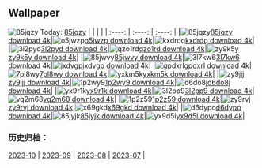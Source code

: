 ## Wallpaper
![85jqzy](https://w.wallhaven.cc/full/85/wallhaven-85jqzy.jpg) Today: [85jqzy](https://th.wallhaven.cc/small/85/85jqzy.jpg)
|      |      |      |
| :----: | :----: | :----: |
|![85jqzy](https://th.wallhaven.cc/small/85/85jqzy.jpg)[85jqzy download 4k](https://wallhaven.cc/w/85jqzy)|![o5jwzp](https://th.wallhaven.cc/small/o5/o5jwzp.jpg)[o5jwzp download 4k](https://wallhaven.cc/w/o5jwzp)|![kxdrdq](https://th.wallhaven.cc/small/kx/kxdrdq.jpg)[kxdrdq download 4k](https://wallhaven.cc/w/kxdrdq)|
|![3l2pyd](https://th.wallhaven.cc/small/3l/3l2pyd.jpg)[3l2pyd download 4k](https://wallhaven.cc/w/3l2pyd)|![qzo1rd](https://th.wallhaven.cc/small/qz/qzo1rd.jpg)[qzo1rd download 4k](https://wallhaven.cc/w/qzo1rd)|![zy9k5y](https://th.wallhaven.cc/small/zy/zy9k5y.jpg)[zy9k5y download 4k](https://wallhaven.cc/w/zy9k5y)|
|![85jwvy](https://th.wallhaven.cc/small/85/85jwvy.jpg)[85jwvy download 4k](https://wallhaven.cc/w/85jwvy)|![3l7kw6](https://th.wallhaven.cc/small/3l/3l7kw6.jpg)[3l7kw6 download 4k](https://wallhaven.cc/w/3l7kw6)|![jxdvgp](https://th.wallhaven.cc/small/jx/jxdvgp.jpg)[jxdvgp download 4k](https://wallhaven.cc/w/jxdvgp)|
|![gpdxrl](https://th.wallhaven.cc/small/gp/gpdxrl.jpg)[gpdxrl download 4k](https://wallhaven.cc/w/gpdxrl)|![7pl8wy](https://th.wallhaven.cc/small/7p/7pl8wy.jpg)[7pl8wy download 4k](https://wallhaven.cc/w/7pl8wy)|![yxkm5k](https://th.wallhaven.cc/small/yx/yxkm5k.jpg)[yxkm5k download 4k](https://wallhaven.cc/w/yxkm5k)|
|![zy9jjj](https://th.wallhaven.cc/small/zy/zy9jjj.jpg)[zy9jjj download 4k](https://wallhaven.cc/w/zy9jjj)|![1p2wy9](https://th.wallhaven.cc/small/1p/1p2wy9.jpg)[1p2wy9 download 4k](https://wallhaven.cc/w/1p2wy9)|![d6do8j](https://th.wallhaven.cc/small/d6/d6do8j.jpg)[d6do8j download 4k](https://wallhaven.cc/w/d6do8j)|
|![yx9r1k](https://th.wallhaven.cc/small/yx/yx9r1k.jpg)[yx9r1k download 4k](https://wallhaven.cc/w/yx9r1k)|![3l2pp9](https://th.wallhaven.cc/small/3l/3l2pp9.jpg)[3l2pp9 download 4k](https://wallhaven.cc/w/3l2pp9)|![vq2m68](https://th.wallhaven.cc/small/vq/vq2m68.jpg)[vq2m68 download 4k](https://wallhaven.cc/w/vq2m68)|
|![1p2z59](https://th.wallhaven.cc/small/1p/1p2z59.jpg)[1p2z59 download 4k](https://wallhaven.cc/w/1p2z59)|![zy9rvj](https://th.wallhaven.cc/small/zy/zy9rvj.jpg)[zy9rvj download 4k](https://wallhaven.cc/w/zy9rvj)|![x69gkd](https://th.wallhaven.cc/small/x6/x69gkd.jpg)[x69gkd download 4k](https://wallhaven.cc/w/x69gkd)|
|![d6dypo](https://th.wallhaven.cc/small/d6/d6dypo.jpg)[d6dypo download 4k](https://wallhaven.cc/w/d6dypo)|![85jyjk](https://th.wallhaven.cc/small/85/85jyjk.jpg)[85jyjk download 4k](https://wallhaven.cc/w/85jyjk)|![yx9d5l](https://th.wallhaven.cc/small/yx/yx9d5l.jpg)[yx9d5l download 4k](https://wallhaven.cc/w/yx9d5l)|

### 历史归档：
[2023-10](https://github.com/april-projects/april-wallpaper/tree/main/picture/2023-10/) | [2023-09](https://github.com/april-projects/april-wallpaper/tree/main/picture/2023-09/) | [2023-08](https://github.com/april-projects/april-wallpaper/tree/main/picture/2023-08/) | [2023-07](https://github.com/april-projects/april-wallpaper/tree/main/picture/2023-07/) | 